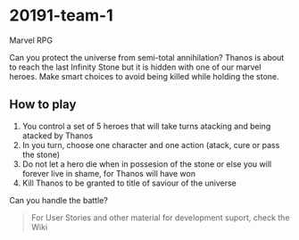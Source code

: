 # 20191-team-1

Marvel RPG

Can you protect the universe from semi-total annihilation? 
Thanos is about to reach the last Infinity Stone but it is hidden with one of our marvel heroes. 
Make smart choices to avoid being killed while holding the stone.

How to play
----------
1. You control a set of 5 heroes that will take turns atacking and being atacked by Thanos
2. In you turn, choose one character and one action (atack, cure or pass the stone)
3. Do not let a hero die when in possesion of the stone or else you will forever live in shame, for Thanos will have won
4. Kill Thanos to be granted to title of saviour of the universe

Can you handle the battle?



> For User Stories and other material for development suport, check the Wiki
